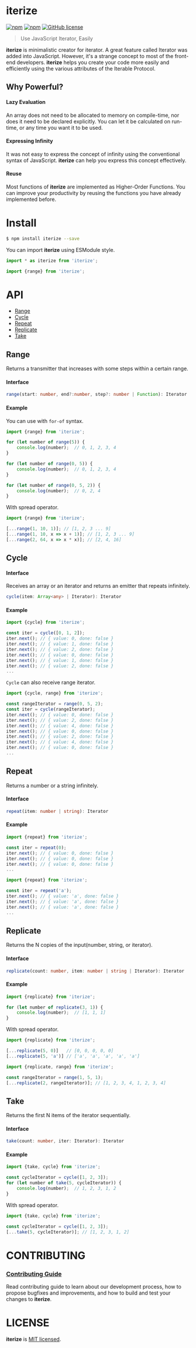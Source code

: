 # iterize

[![npm](https://img.shields.io/npm/v/iterize.svg)](https://www.npmjs.com/package/iterize)
[![npm](https://img.shields.io/npm/dt/iterize.svg)](https://www.npmjs.com/package/iterize)
[![GitHub license](https://img.shields.io/github/license/hg-pyun/iterize.svg)](https://github.com/hg-pyun/iterize/blob/master/LICENSE)

> Use JavaScript Iterator, Easily 

**iterize** is minimalistic creator for iterator. A great feature called Iterator was added into JavaScript. However, it's a strange concept to most of the front-end developers.
**iterize** helps you create your code more easily and efficiently using the various attributes of the Iterable Protocol.

## Why Powerful?

#### Lazy Evaluation

An array does not need to be allocated to memory on compile-time, nor does it need to be declared explicitly. You can let it be calculated on run-time, or any time you want it to be used.

#### Expressing Infinity

It was not easy to express the concept of infinity using the conventional syntax of JavaScript. **iterize** can help you express this concept effectively.

#### Reuse

Most functions of **iterize** are implemented as Higher-Order Functions. You can improve your productivity by reusing the functions you have already implemented before.

# Install

```bash
$ npm install iterize --save
```

You can import **iterize** using ESModule style.

```js
import * as iterize from 'iterize';
```
```js
import {range} from 'iterize';
```

# API
- [Range](https://github.com/hg-pyun/iterize#range)
- [Cycle](https://github.com/hg-pyun/iterize#cycle)
- [Repeat](https://github.com/hg-pyun/iterize#repeat)
- [Replicate](https://github.com/hg-pyun/iterize#replicate)
- [Take](https://github.com/hg-pyun/iterize#take)

## Range

Returns a transmitter that increases with some steps within a certain range.

#### Interface

```typescript
range(start: number, end?:number, step?: number | Function): Iterator
```

#### Example
You can use with `for-of` syntax.
```js
import {range} from 'iterize';

for (let number of range(5)) {
    console.log(number);  // 0, 1, 2, 3, 4
}

for (let number of range(0, 5)) {
    console.log(number);  // 0, 1, 2, 3, 4
}

for (let number of range(0, 5, 2)) {
    console.log(number);  // 0, 2, 4
}
```
With spread operator.
```js
import {range} from 'iterize';

[...range(1, 10, 1)]; // [1, 2, 3 ... 9]
[...range(1, 10, x => x + 1)]; // [1, 2, 3 ... 9]
[...range(2, 64, x => x * x)]; // [2, 4, 16]
```

## Cycle

#### Interface

Receives an array or an iterator and returns an emitter that repeats infinitely.

```typescript
cycle(item: Array<any> | Iterator): Iterator
```

#### Example

```js
import {cycle} from 'iterize';

const iter = cycle([0, 1, 2]);
iter.next(); // { value: 0, done: false }
iter.next(); // { value: 1, done: false }
iter.next(); // { value: 2, done: false }
iter.next(); // { value: 0, done: false }
iter.next(); // { value: 1, done: false }
iter.next(); // { value: 2, done: false }
...
```
`Cycle` can also receive range iterator.
```js
import {cycle, range} from 'iterize';

const rangeIterator = range(0, 5, 2);
const iter = cycle(rangeIterator);
iter.next(); // { value: 0, done: false }
iter.next(); // { value: 2, done: false }
iter.next(); // { value: 4, done: false }
iter.next(); // { value: 0, done: false }
iter.next(); // { value: 2, done: false }
iter.next(); // { value: 4, done: false }
iter.next(); // { value: 0, done: false }
...
```

## Repeat

Returns a number or a string infinitely.

#### Interface

```typescript
repeat(item: number | string): Iterator
```

#### Example

```js
import {repeat} from 'iterize';

const iter = repeat(0);
iter.next(); // { value: 0, done: false }
iter.next(); // { value: 0, done: false }
iter.next(); // { value: 0, done: false }
...
```

```js
import {repeat} from 'iterize';

const iter = repeat('a');
iter.next(); // { value: 'a', done: false }
iter.next(); // { value: 'a', done: false }
iter.next(); // { value: 'a', done: false }
...
```

## Replicate

Returns the N copies of the input(number, string, or iterator).

#### Interface

```typescript
replicate(count: number, item: number | string | Iterator): Iterator
```

#### Example
```js
import {replicate} from 'iterize';

for (let number of replicate(3, 1)) {
    console.log(number);  // [1, 1, 1]
}
```
With spread operator.
```js
import {replicate} from 'iterize';

[...replicate(5, 0)]   // [0, 0, 0, 0, 0]
[...replicate(5, 'a')] // ['a', 'a', 'a', 'a', 'a']
```
```js
import {replicate, range} from 'iterize';

const rangeIterator = range(1, 5, 1);
[...replicate(2, rangeIterator)]; // [1, 2, 3, 4, 1, 2, 3, 4]
```

## Take

Returns the first N items of the iterator sequentially.

#### Interface

```typescript
take(count: number, iter: Iterator): Iterator
```

#### Example
```js
import {take, cycle} from 'iterize';

const cycleIterator = cycle([1, 2, 3]);
for (let number of take(5, cycleIterator)) {
    console.log(number);  // 1, 2, 3, 1, 2
}
```
With spread operator.
```js
import {take, cycle} from 'iterize';

const cycleIterator = cycle([1, 2, 3]);
[...take(5, cycleIterator)]; // [1, 2, 3, 1, 2]
```

# CONTRIBUTING

### [Contributing Guide](https://github.com/hg-pyun/iterize/blob/master/CONTRIBUTE.md)

Read contributing guide to learn about our development process, how to propose bugfixes and improvements, and how to build and test your changes to **iterize**.

# LICENSE

**iterize** is [MIT licensed](https://github.com/hg-pyun/iterize/blob/master/LICENSE).

